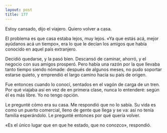 ```yaml
---
layout: post
title: 177
---
```


Estoy cansado, dijo el viajero. Quiero volver a casa.

El problema es que casa estaba lejos, muy lejos. «Ya que estás acá, mejor ayúdanos acá un tiempo», era lo que le decían los amigos que había conocido en aquel país extranjero.

Decidió quedarse, y la pasó bien. Descansó de caminar, ahorró, y el negocio con sus amigos prosperó. Pero había una razón por la que llevaba tanto tiempo siendo nómade: después de algunos meses, no pudo soportar estarse quieto, y emprendió el largo camino hacia su país de origen.

Fue entonces cuando lo conocí, sentados en el vagón de carga de un tren. Por qué viajaba así en vez de en primera clase, nunca lo entenderé: según él es más libre. Yo no tengo opción.

Le pregunté cómo era su casa. Me respondió que no lo sabía. Su vida es como un puerto comercial, lleno de gente que llega y se va: así no tenía familia esperándolo. Le pregunté entonces por qué quería volver.

«Es el único lugar que en que he estado, que no conozco», respondió.

